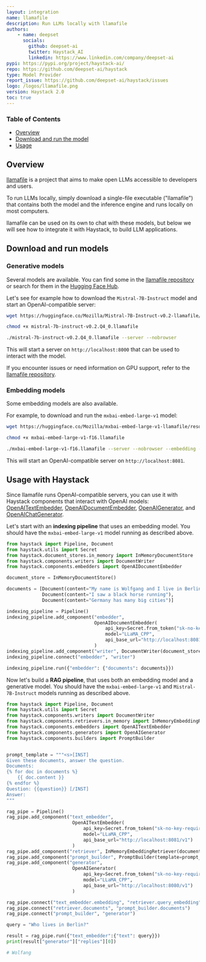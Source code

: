 ```yaml
---
layout: integration
name: llamafile
description: Run LLMs locally with llamafile
authors:
    - name: deepset
      socials:
        github: deepset-ai
        twitter: Haystack_AI
        linkedin: https://www.linkedin.com/company/deepset-ai
pypi: https://pypi.org/project/haystack-ai/
repo: https://github.com/deepset-ai/haystack
type: Model Provider
report_issue: https://github.com/deepset-ai/haystack/issues
logo: /logos/llamafile.png
version: Haystack 2.0
toc: true
---
```


### **Table of Contents**

- [Overview](#overview)
- [Download and run the model](#download-and-run-the-model)
- [Usage](#usage)

## Overview

[llamafile](https://github.com/Mozilla-Ocho/llamafile) is a project that aims to make open LLMs accessible to developers and users.

To run LLMs locally, simply download a single-file executable ("llamafile") that contains both the model and the inference engine and runs locally on most computers.

llamafile can be used on its own to chat with these models, but below we will see how to integrate it with Haystack, to build LLM applications.

## Download and run models
### Generative models
Several models are available. You can find some in the [llamafile repository](https://github.com/Mozilla-Ocho/llamafile) or search for them in the [Hugging Face Hub](https://huggingface.co/models?library=llamafile).

Let's see for example how to download the `Mistral-7B-Instruct` model and start an OpenAI-compatible server:

```bash
wget https://huggingface.co/Mozilla/Mistral-7B-Instruct-v0.2-llamafile/resolve/main/mistral-7b-instruct-v0.2.Q4_0.llamafile

chmod +x mistral-7b-instruct-v0.2.Q4_0.llamafile

./mistral-7b-instruct-v0.2.Q4_0.llamafile --server --nobrowser
```

This will start a server on `http://localhost:8000` that can be used to interact with the model.

If you encounter issues or need information on GPU support, refer to the [llamafile repository](https://github.com/Mozilla-Ocho/llamafile).

### Embedding models
Some embedding models are also available.

For example, to download and run the `mxbai-embed-large-v1` model:

```bash
wget https://huggingface.co/Mozilla/mxbai-embed-large-v1-llamafile/resolve/main/mxbai-embed-large-v1-f16.llamafile

chmod +x mxbai-embed-large-v1-f16.llamafile

./mxbai-embed-large-v1-f16.llamafile --server --nobrowser --embedding --port 8081
```

This will start an OpenAI-compatible server on `http://localhost:8081`.


## Usage with Haystack

Since llamafile runs OpenAI-compatible servers, you can use it with Haystack components that interact with OpenAI models:
[OpenAITextEmbedder](https://docs.haystack.deepset.ai/docs/openaitextembedder), [OpenAIDocumentEmbedder](https://docs.haystack.deepset.ai/docs/openaidocumentembedder), [OpenAIGenerator](https://docs.haystack.deepset.ai/docs/openaigenerator), and [OpenAIChatGenerator](https://docs.haystack.deepset.ai/docs/openaichatgenerator).


Let's start with an **indexing pipeline** that uses an embedding model.
You should have the `mxbai-embed-large-v1` model running as described above.

```python
from haystack import Pipeline, Document
from haystack.utils import Secret
from haystack.document_stores.in_memory import InMemoryDocumentStore
from haystack.components.writers import DocumentWriter
from haystack.components.embedders import OpenAIDocumentEmbedder

document_store = InMemoryDocumentStore()

documents = [Document(content="My name is Wolfgang and I live in Berlin"),
             Document(content="I saw a black horse running"),
             Document(content="Germany has many big cities")]

indexing_pipeline = Pipeline()
indexing_pipeline.add_component("embedder",
                                OpenAIDocumentEmbedder(
                                    api_key=Secret.from_token("sk-no-key-required"),  # for compatibility with the OpenAI API
                                    model="LLaMA_CPP",
                                    api_base_url="http://localhost:8081/v1")
                                )
indexing_pipeline.add_component("writer", DocumentWriter(document_store=document_store))
indexing_pipeline.connect("embedder", "writer")

indexing_pipeline.run({"embedder": {"documents": documents}})
```

Now let's build a **RAG pipeline**, that uses both an embedding model and a generative model.
You should have the `mxbai-embed-large-v1` and `Mistral-7B-Instruct` models running as described above.

```python
from haystack import Pipeline, Document
from haystack.utils import Secret
from haystack.components.writers import DocumentWriter
from haystack.components.retrievers.in_memory import InMemoryEmbeddingRetriever
from haystack.components.embedders import OpenAITextEmbedder
from haystack.components.generators import OpenAIGenerator
from haystack.components.builders import PromptBuilder


prompt_template = """<s>[INST]
Given these documents, answer the question.
Documents:
{% for doc in documents %}
    {{ doc.content }}
{% endfor %}
Question: {{question}} [/INST]
Answer:
"""

rag_pipe = Pipeline()
rag_pipe.add_component("text_embedder", 
                        OpenAITextEmbedder(
                            api_key=Secret.from_token("sk-no-key-required"),  # for compatibility with the OpenAI API
                            model="LLaMA_CPP",
                            api_base_url="http://localhost:8081/v1")
                        )
rag_pipe.add_component("retriever", InMemoryEmbeddingRetriever(document_store=document_store))
rag_pipe.add_component("prompt_builder", PromptBuilder(template=prompt_template))
rag_pipe.add_component("generator",
                        OpenAIGenerator(
                            api_key=Secret.from_token("sk-no-key-required"),  # for compatibility with the OpenAI API
                            model="LLaMA_CPP",
                            api_base_url="http://localhost:8080/v1")
                        )

rag_pipe.connect("text_embedder.embedding", "retriever.query_embedding")
rag_pipe.connect("retriever.documents", "prompt_builder.documents")
rag_pipe.connect("prompt_builder", "generator")

query = "Who lives in Berlin?"

result = rag_pipe.run({"text_embedder":{"text": query}})
print(result["generator"]["replies"][0])

# Wolfang
```